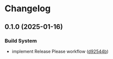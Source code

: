 # Changelog

## 0.1.0 (2025-01-16)


### Build System

* implement Release Please workflow ([d92544b](https://github.com/mihaly-farkas/aws-cdk-app-python-example/commit/d92544b56a8548869fadacd6443692d30a13c2bf))
